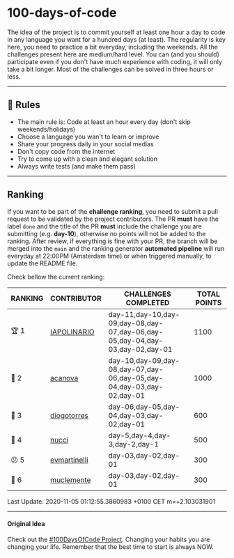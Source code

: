 # 100-days-of-code

The idea of the project is to commit yourself at least one hour a day to code in any language you want for a hundred days (at least). The regularity is key here, you need to practice a bit everyday, including the weekends.
All the challenges present here are medium/hard level. You can (and you should) participate even if you don't have much experience with coding, it will only take a bit longer.
Most of the challenges can be solved in three hours or less.

---

## 🚩 Rules

- The main rule is: Code at least an hour every day (don't skip weekends/holidays)
- Choose a language you wan't to learn or improve
- Share your progress daily in your social medias
- Don't copy code from the internet
- Try to come up with a clean and elegant solution
- Always write tests (and make them pass)

---

## Ranking

If you want to be part of the **challenge ranking**, you need to submit a pull request to be validated by the project contributors. The PR **must** have the label `done` and the title of the PR **must** include the challenge you are submitting (e.g. **day-10**), otherwise no points will not be added to the ranking.
After review, if everything is fine with your PR, the branch will be merged into the `main` and the ranking generator **automated pipeline** will run everyday at 22:00PM (Amsterdam time) or when triggered manually, to update the README file.

Check bellow the current ranking:

|       RANKING       |                   CONTRIBUTOR                   |                             CHALLENGES COMPLETED                             | TOTAL POINTS |
|---------------------|-------------------------------------------------|------------------------------------------------------------------------------|--------------|
| :trophy: 1          | [IAPOLINARIO](https://github.com/IAPOLINARIO)   | day-11,day-10,day-09,day-08,day-07,day-06,day-05,day-04,day-03,day-02,day-01 |         1100 |
| :2nd_place_medal: 2 | [acanova](https://github.com/acanova)           | day-10,day-09,day-08,day-07,day-06,day-05,day-04,day-03,day-02,day-01        |         1000 |
| :3rd_place_medal: 3 | [diogotorres](https://github.com/diogotorres)   | day-06,day-05,day-04,day-03,day-02,day-01                                    |          600 |
| :imp: 4             | [nucci](https://github.com/nucci)               | day-5,day-4,day-3,day-2,day-1                                                |          500 |
| :confused: 5        | [evmartinelli](https://github.com/evmartinelli) | day-03,day-02,day-01                                                         |          300 |
| :poop: 6            | [muclemente](https://github.com/muclemente)     | day-03,day-02,day-01                                                         |          300 |

Last Update: 2020-11-05 01:12:55.3860983 +0100 CET m=+2.103031901

---

#### Original Idea

Check out the [#100DaysOfCode Project](https://www.100daysofcode.com/). Changing your habits you are changing your life. Remember that the best time to start is always NOW.
